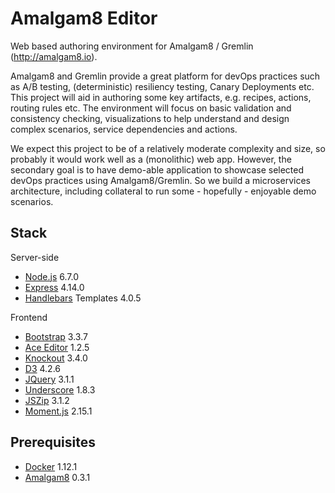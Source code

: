# Amalgam8 Editor
Web based authoring environment for Amalgam8 / Gremlin (http://amalgam8.io).

Amalgam8 and Gremlin provide a great platform for devOps practices such as A/B testing, (deterministic) resiliency testing, Canary Deployments etc. This project will aid in authoring some key artifacts, e.g. recipes, actions, routing rules etc. The environment will focus on basic validation and consistency checking, visualizations to help understand and design complex scenarios, service dependencies and actions.

We expect this project to be of a relatively moderate complexity and size, so probably it would work well as a (monolithic) web app. However, the secondary goal is to have demo-able application to showcase selected devOps practices using Amalgam8/Gremlin. So we build a microservices architecture, including collateral to run some - hopefully - enjoyable demo scenarios.



## Stack
 Server-side
 - [Node.js](https://nodejs.org/) 6.7.0 
 - [Express](http://expressjs.com/) 4.14.0
 - [Handlebars](http://handlebarsjs.com/) Templates 4.0.5 

Frontend
 - [Bootstrap](http://getbootstrap.com/) 3.3.7
 - [Ace Editor](https://ace.c9.io/) 1.2.5
 - [Knockout](http://knockoutjs.com/) 3.4.0
 - [D3](https://d3js.org/) 4.2.6
 - [JQuery](https://jquery.com/) 3.1.1
 - [Underscore](http://underscorejs.org/) 1.8.3
 - [JSZip](https://stuk.github.io/jszip/) 3.1.2
 - [Moment.js](http://momentjs.com/) 2.15.1

## Prerequisites
 - [Docker](https://www.docker.com/) 1.12.1
 - [Amalgam8](https://www.amalgam8.io/) 0.3.1
 




